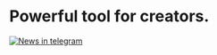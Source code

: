 # Powerful tool for creators.
[![News in telegram](blob:https://web.telegram.org/24404d30-459e-4b46-98a7-c37ed1d317bf)](https://t.me/power_diffusion)
